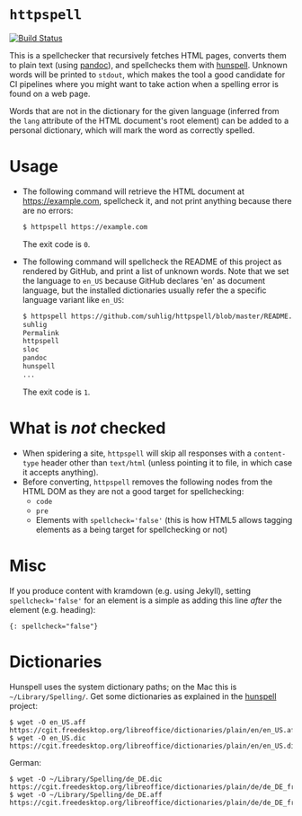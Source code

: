 # `httpspell`

[![Build Status](https://travis-ci.org/suhlig/httpspell.svg?branch=master)](https://travis-ci.org/suhlig/httpspell)

This is a spellchecker that recursively fetches HTML pages, converts them to plain text (using [pandoc](http://pandoc.org/)), and spellchecks them with [hunspell](https://hunspell.github.io/). Unknown words will be printed to `stdout`, which makes the tool a good candidate for CI pipelines where you might want to take action when a spelling error is found on a web page.

Words that are not in the dictionary for the given language (inferred from the `lang` attribute of the HTML document's root element) can be added to a personal dictionary, which will mark the word as correctly spelled.

# Usage

* The following command will retrieve the HTML document at https://example.com, spellcheck it, and not print anything because there are no errors:

  ```bash
  $ httpspell https://example.com
  ```

  The exit code is `0`.

* The following command will spellcheck the README of this project as rendered by GitHub, and print a list of unknown words. Note that we set the language to `en_US` because GitHub declares 'en' as document language, but the installed dictionaries usually refer the a specific language variant like `en_US`:

  ```bash
  $ httpspell https://github.com/suhlig/httpspell/blob/master/README.markdown --language en_US
  suhlig
  Permalink
  httpspell
  sloc
  pandoc
  hunspell
  ...
  ```

  The exit code is `1`.

# What is *not* checked

* When spidering a site, `httpspell` will skip all responses with a `content-type` header other than `text/html` (unless pointing it to file, in which case it accepts anything).
* Before converting, `httpspell` removes the following nodes from the HTML DOM as they are not a good target for spellchecking:
  - `code`
  - `pre`
  - Elements with `spellcheck='false'` (this is how HTML5 allows tagging elements as a being target for spellchecking or not)

# Misc

If you produce content with kramdown (e.g. using Jekyll), setting `spellcheck='false'` for an element is a simple as adding this line *after* the element (e.g. heading):

```
{: spellcheck="false"}
```

# Dictionaries

Hunspell uses the system dictionary paths; on the Mac this is `~/Library/Spelling/`. Get some dictionaries as explained in the [hunspell](https://github.com/hunspell/hunspell) project:

```command
$ wget -O en_US.aff  https://cgit.freedesktop.org/libreoffice/dictionaries/plain/en/en_US.aff
$ wget -O en_US.dic https://cgit.freedesktop.org/libreoffice/dictionaries/plain/en/en_US.dic
```

German:

```command
$ wget -O ~/Library/Spelling/de_DE.dic https://cgit.freedesktop.org/libreoffice/dictionaries/plain/de/de_DE_frami.dic
$ wget -O ~/Library/Spelling/de_DE.aff https://cgit.freedesktop.org/libreoffice/dictionaries/plain/de/de_DE_frami.aff
```
